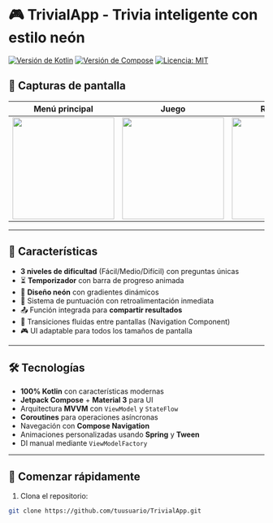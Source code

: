 # 🎮 TrivialApp - Trivia inteligente con estilo neón

[![Versión de Kotlin](https://img.shields.io/badge/Kotlin-1.9.0-blue.svg)](https://kotlinlang.org/)
[![Versión de Compose](https://img.shields.io/badge/Jetpack%20Compose-1.5.4-brightgreen)](https://developer.android.com/jetpack/compose)
[![Licencia: MIT](https://img.shields.io/badge/Licencia-MIT-yellow.svg)](https://opensource.org/licenses/MIT)

## 📸 Capturas de pantalla

| Menú principal | Juego | Resultados |
|----------------|-------|------------|
| <div align="center"><img src="https://via.placeholder.com/300x600.png?text=Menú" width="200"></div> | <div align="center"><img src="https://via.placeholder.com/300x600.png?text=Juego" width="200"></div> | <div align="center"><img src="https://via.placeholder.com/300x600.png?text=Resultados" width="200"></div> |


---

## 🌟 Características
- **3 niveles de dificultad** (Fácil/Medio/Difícil) con preguntas únicas
- ⏳ **Temporizador** con barra de progreso animada
- 🌈 **Diseño neón** con gradientes dinámicos
- 🎯 Sistema de puntuación con retroalimentación inmediata
- 📤 Función integrada para **compartir resultados**
- 🔄 Transiciones fluidas entre pantallas (Navigation Component)
- 🎮 UI adaptable para todos los tamaños de pantalla

---

## 🛠 Tecnologías
- **100% Kotlin** con características modernas
- **Jetpack Compose** + **Material 3** para UI
- Arquitectura **MVVM** con `ViewModel` y `StateFlow`
- **Coroutines** para operaciones asíncronas
- Navegación con **Compose Navigation**
- Animaciones personalizadas usando **Spring** y **Tween**
- DI manual mediante `ViewModelFactory`

---

## 🚀 Comenzar rápidamente
1. Clona el repositorio:
```bash
git clone https://github.com/tuusuario/TrivialApp.git
